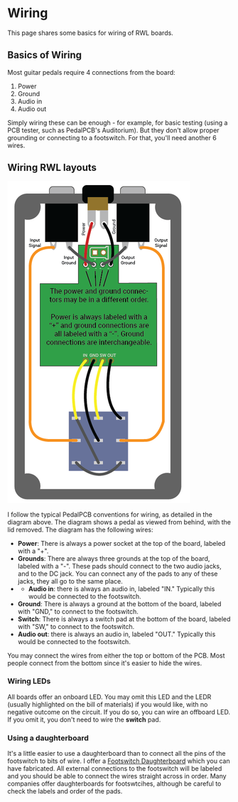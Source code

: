 # Wiring

This page shares some basics for wiring of RWL boards.

## Basics of Wiring

Most guitar pedals require 4 connections from the board:

1. Power
2. Ground
3. Audio in
4. Audio out

Simply wiring these can be enough - for example, for basic testing (using a PCB tester, such as PedalPCB's Auditorium). But they don't allow proper grounding or connecting to a footswitch. For that, you'll need another 6 wires.

## Wiring RWL layouts

![Wiring diagram](wiring.png)

I follow the typical PedalPCB conventions for wiring, as detailed in the diagram above. The diagram shows a pedal as viewed from behind, with the lid removed. The diagram has the following wires:

* **Power**: There is always a power socket at the top of the board, labeled with a "+".
* **Grounds**: There are always three grounds at the top of the board, labeled with a "-". These pads should connect to the two audio jacks, and to the DC jack. You can connect any of the pads to any of these jacks, they all go to the same place.
* * **Audio in**: there is always an audio in, labeled "IN." Typically this would be connected to the footswitch.
* **Ground**: There is always a ground at the bottom of the board, labeled with "GND," to connect to the footswitch.
* **Switch**: There is always a switch pad at the bottom of the board, labeled with "SW," to connect to the footswitch.
* **Audio out**: there is always an audio in, labeled "OUT." Typically this would be connected to the footswitch.

You may connect the wires from either the top or bottom of the PCB. Most people connect from the bottom since it's easier to hide the wires.

### Wiring LEDs

All boards offer an onboard LED. You may omit this LED and the LEDR (usually highlighted on the bill of materials) if you would like, with no negative outcome on the circuit. If you do so, you can wire an offboard LED. If you omit it, you don't need to wire the **switch** pad.

### Using a daughterboard

It's a little easier to use a daughterboard than to connect all the pins of the footswitch to bits of wire. I offer a [Footswitch Daughterboard](../FootswitchDaughterboard/README.md) which you can have fabricated. All external connections to the footswitch will be labeled and you should be able to connect the wires straight across in order. Many companies offer daughterboards for footswtcihes, although be careful to check the labels and order of the pads.